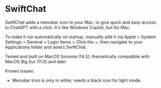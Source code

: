 # SwiftChat
SwiftChat adds a menubar icon to your Mac, to give quick and easy access to ChatGPT with a click. It's like Windows Copilot, but for Mac.

To make it run automatically on startup, manually add it via Apple > System Settings > General > Login Items > Click the +, then navigate to your Applications folder and select SwiftChat.

Tested and built on MacOS Sonoma (14.5), theoretically compatible with MacOS Big Sur (11.0) and later.

Known Issues:
- Menubar icon is only in white, needs a black icon for light mode.
